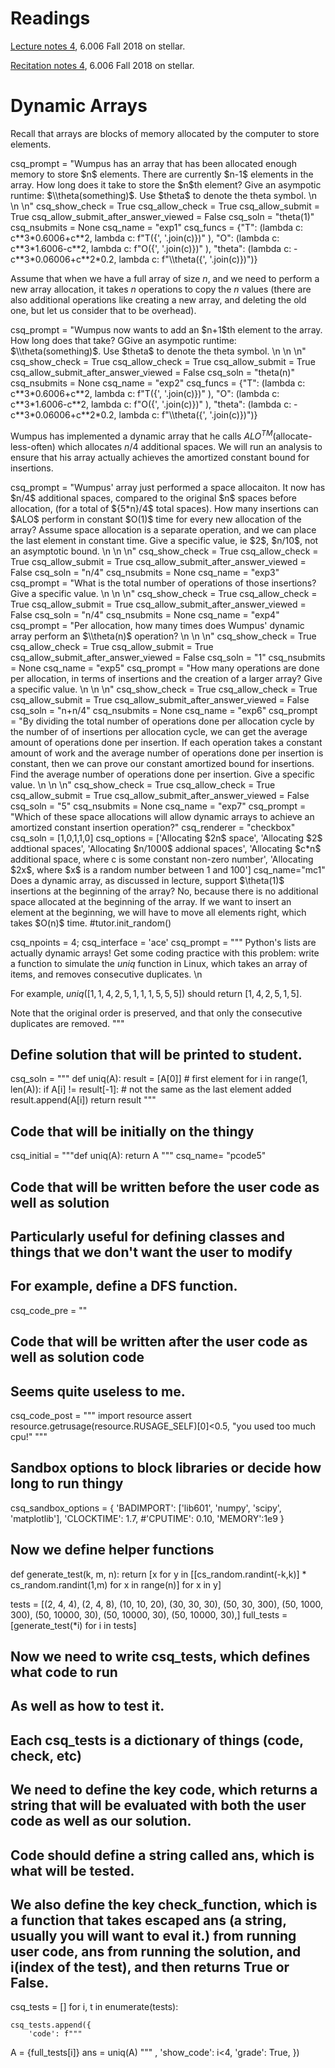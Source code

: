 # Readings 
[Lecture notes 4](https://learning-modules.mit.edu/service/materials/groups/238004/files/aad7a820-c5b5-4eba-aff2-79bbdc1355e4/link?errorRedirect=%2Fmaterials%2Findex.html&download=true), 6.006 Fall 2018 on stellar.

[Recitation notes 4](https://learning-modules.mit.edu/service/materials/groups/229217/files/a78ef148-8b86-4ef1-bcf1-bd99fd961120/link?errorRedirect=%2Fmaterials%2Findex.html&download=true), 6.006 Fall 2018 on stellar.
# Dynamic Arrays

Recall that arrays are blocks of memory allocated by the computer to store elements.


<question expression>
    csq_prompt = "Wumpus has an array that has been allocated enough memory to store $n$ elements. There are currently $n-1$ elements in the array. How long does it take to store the $n$th element? Give an asympotic runtime: $\\theta(something)$. Use $theta$ to denote the theta symbol. \n \n \n"
    csq_show_check = True
    csq_allow_check = True
    csq_allow_submit = True
    csq_allow_submit_after_answer_viewed = False
    csq_soln = "theta(1)"
    csq_nsubmits = None
    csq_name = "exp1"
    csq_funcs = {"T": (lambda c: c**3*0.6006+c**2, lambda  c:  f"T({', '.join(c)})" ),
    "O": (lambda c: c**3*1.6006-c**2, lambda  c:  f"O({', '.join(c)})" ),
    "theta": (lambda c: -c**3*0.06006+c**2*0.2, lambda  c:   f"\\theta({', '.join(c)})")}
    </question>

Assume that when we have a full array of size $n$, and we need to perform a new array allocation, it takes $n$ operations to copy the $n$ values (there are also additional operations like creating a new array, and deleting the old one, but let us consider that to be overhead).

<question expression>
    csq_prompt = "Wumpus now wants to add an $n+1$th element to the array. How long does that take? GGive an asympotic runtime: $\\theta(something)$. Use $theta$ to denote the theta symbol. \n \n \n"
    csq_show_check = True
    csq_allow_check = True
    csq_allow_submit = True
    csq_allow_submit_after_answer_viewed = False
    csq_soln = "theta(n)"
    csq_nsubmits = None
    csq_name = "exp2"
    csq_funcs = {"T": (lambda c: c**3*0.6006+c**2, lambda  c:  f"T({', '.join(c)})" ),
    "O": (lambda c: c**3*1.6006-c**2, lambda  c:  f"O({', '.join(c)})" ),
    "theta": (lambda c: -c**3*0.06006+c**2*0.2, lambda  c:   f"\\theta({', '.join(c)})")}
</question>

Wumpus has implemented a dynamic array that he calls $ALO^{TM}$(allocate-less-often) which allocates $n/4$ additional spaces. We will run an analysis to ensure that his array actually achieves the amortized constant bound for insertions.

<question expression>
    csq_prompt = "Wumpus' array just performed a space allocaiton. It now has $n/4$ additional spaces, compared to the original $n$ spaces before allocation, (for a total of ${5*n}/4$ total spaces). How many insertions can $ALO$ perform in constant $O(1)$ time for every new allocation of the array? Assume space allocation is a separate operation, and we can place the last element in constant time. Give a specific value, ie $2$, $n/10$, not an asymptotic bound. \n \n \n"
    csq_show_check = True
    csq_allow_check = True
    csq_allow_submit = True
    csq_allow_submit_after_answer_viewed = False
    csq_soln = "n/4"
    csq_nsubmits = None
    csq_name = "exp3"
</question>

<question expression>
    csq_prompt = "What is the total number of operations of those insertions? Give a specific value. \n \n \n"
    csq_show_check = True
    csq_allow_check = True
    csq_allow_submit = True
    csq_allow_submit_after_answer_viewed = False
    csq_soln = "n/4"
    csq_nsubmits = None
    csq_name = "exp4"
</question>

<question expression>
    csq_prompt = "Per allocation, how many times does Wumpus' dynamic array perform an $\\theta(n)$ operation? \n \n \n"
    csq_show_check = True
    csq_allow_check = True
    csq_allow_submit = True
    csq_allow_submit_after_answer_viewed = False
    csq_soln = "1"
    csq_nsubmits = None
    csq_name = "exp5"
</question>

<question expression>
    csq_prompt = "How many operations are done per allocation, in terms of insertions and the creation of a larger array? Give a specific value. \n \n \n"
    csq_show_check = True
    csq_allow_check = True
    csq_allow_submit = True
    csq_allow_submit_after_answer_viewed = False
    csq_soln = "n+n/4"
    csq_nsubmits = None
    csq_name = "exp6"
</question>

<question expression>
    csq_prompt = "By dividing the total number of operations done per allocation cycle by the number of of insertions per allocation cycle, we can get the average amount of operations done per insertion. If each operation takes a constant amount of work and the average number of operations done per insertion is constant, then we can prove our constant amortized bound for insertions. Find the average number of operations done per insertion. Give a specific value. \n \n \n"
    csq_show_check = True
    csq_allow_check = True
    csq_allow_submit = True
    csq_allow_submit_after_answer_viewed = False
    csq_soln = "5"
    csq_nsubmits = None
    csq_name = "exp7"
</question>

<question multiplechoice>
    csq_prompt = "Which of these space allocations will allow dynamic arrays to achieve an amortized constant insertion operation?"
    csq_renderer = "checkbox"
    csq_soln = [1,0,1,1,0]
    csq_options =  ['Allocating $2n$ space',
    'Allocating $2$ addtional spaces',
    'Allocating $n/1000$ addional spaces',
    'Allocating $c*n$ additional space, where c is some constant non-zero number',
    'Allocating $2x$, where $x$ is a random number between 1 and 100']
    csq_name="mc1"
</question>

<checkyourself>
    Does a dynamic array, as discussed in lecture, support $\theta(1)$ insertions at the beginning of the array?
    <showhide>
        No, because there is no additional space allocated at the beginning of the array. If we want to insert an element at the beginning, we will have to move all elements right, which takes $O(n)$ time.
    </showhide>
</checkyourself>


<python>
#tutor.init_random()
</python>


<question pythoncode>

csq_npoints = 4;
csq_interface = 'ace'
csq_prompt = """
Python's lists are actually dynamic arrays! Get some coding practice with this problem: write a function to simulate the $uniq$ function in Linux, which takes an array of items, and removes consecutive duplicates. \n

For example, $uniq([1, 1, 4, 2, 5, 1, 1, 1, 5, 5, 5])$ should return $[1, 4, 2, 5, 1, 5]$.

Note that the original order is preserved, and that only the consecutive duplicates are removed.
"""

## Define solution that will be printed to student.
csq_soln = """
def uniq(A): 
    result = [A[0]]              # first element
    for i in range(1, len(A)):
        if A[i] != result[-1]:   # not the same as the last element added
            result.append(A[i])
    return result
"""

## Code that will be initially on the thingy
csq_initial = """def uniq(A): 
    return A
"""
csq_name= "pcode5"

## Code that will be written before the user code as well as solution
## Particularly useful for defining classes and things that we don't want the user to modify
## For example, define a DFS function.
csq_code_pre = ""


## Code that will be written after the user code as well as solution code
## Seems quite useless to me.
csq_code_post = """
import resource
assert resource.getrusage(resource.RUSAGE_SELF)[0]<0.5, "you used too much cpu!"
"""


## Sandbox options to block libraries or decide how long to run thingy
csq_sandbox_options = {
    'BADIMPORT': ['lib601', 'numpy', 'scipy', 'matplotlib'], 
     'CLOCKTIME': 1.7,
    #'CPUTIME': 0.10, 
    'MEMORY':1e9
}


## Now we define helper functions
def generate_test(k, m, n):
    return [x for y in [[cs_random.randint(-k,k)] * cs_random.randint(1,m) for x in range(n)] for x in y]

tests = [(2, 4, 4),
         (2, 4, 8),
         (10, 10, 20),
         (30, 30, 30),
         (50, 30, 300),
         (50, 1000, 300),
         (50, 10000, 30),
         (50, 10000, 30),
         (50, 10000, 30),]
full_tests = [generate_test(*i) for i in tests]


## Now we need to write csq_tests, which defines what code to run
## As well as how to test it. 
## Each csq_tests is a dictionary of things (code, check, etc)

## We need to define the key code, which returns a string that will be evaluated with both the user code as well as our solution.
## Code should define a string called ans, which is what will be tested.

## We also define the key check_function, which is a function that takes escaped ans (a string, usually you will want to eval it.) from running user code, ans from running the solution, and i(index of the test), and then returns True or False.

csq_tests = []
for i, t in enumerate(tests):

        
    csq_tests.append({
        'code': f"""
A = {full_tests[i]}
ans = uniq(A)
""" ,
        'show_code': i<4,
        'grade': True,
    })

</question> 

